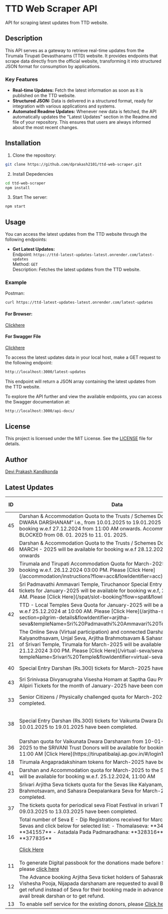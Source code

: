 # TTD Web Scraper API

API for scraping latest updates from TTD website.

## Description

This API serves as a gateway to retrieve real-time updates from the Tirumala Tirupati Devasthanams (TTD) website. It provides endpoints that scrape data directly from the official website, transforming it into structured JSON format for consumption by applications.

### Key Features

- **Real-time Updates:** Fetch the latest information as soon as it is published on the TTD website.
- **Structured JSON:** Data is delivered in a structured format, ready for integration with various applications and systems.
- **Automated Readme Updates:** Whenever new data is fetched, the API automatically updates the "Latest Updates" section in the Readme.md file of your repository. This ensures that users are always informed about the most recent changes.

## Installation

1. Clone the repository:

```bash
git clone https://github.com/dprakash2101/ttd-web-scraper.git
```

2. Install Depedencies

```bash
cd ttd-web-scraper
npm install
```

3. Start The server:

```bash
npm start
```



## Usage

You can access the latest updates from the TTD website through the following endpoints:

- **Get Latest Updates:**  
  Endpoint: `https://ttd-latest-updates-latest.onrender.com/latest-updates`  
  Method: `GET`  
  Description: Fetches the latest updates from the TTD website.

### Example
Postman:
```bash
curl https://ttd-latest-updates-latest.onrender.com/latest-updates
```
#### For Browser:
 [Clickhere](https://ttd-latest-updates-latest.onrender.com/latest-updates)

 #### For Swagger File
 [Clickhere](https://ttd-latest-updates-latest.onrender.com/api-docs/)


To access the latest updates data in your local host, make a GET request to the following endpoint:

```bash
http://localhost:3000/latest-updates
```
This endpoint will return a JSON array containing the latest updates from the TTD website.

To explore the API further and view the available endpoints, you can access the Swagger documentation at:

```bash
http://localhost:3000/api-docs/
```

## License

This project is licensed under the MIT License. See the [LICENSE](LICENSE) file for details.

## Author

[Devi Prakash Kandikonda](https://github.com/dprakash2101)

## Latest Updates
<table><thead><tr><th>ID</th><th>Data</th><th>CTA</th><th>Is Internal Redirection</th><th>Redirection Link</th></tr></thead><tbody><tr><td>45</td><td>Darshan & Accommodation Quota to the Trusts / Schemes Donors “VAIKUNTA DWARA DARSHANAM” i.e., from 10.01.2025 to 19.01.2025 will be available for booking w.e.f 27.12.2024 from 11:00 AM onwards. Accommodation has been BLOCKED from 08. 01. 2025 to 11. 01. 2025.</td><td>Trusts and Schemes - VKD </td><td>null</td><td>N/A</td></tr><tr><td>46</td><td>Darshan & Accommodation Quota to the Trusts / Schemes Donors for the month of MARCH - 2025 will be available for booking w.e.f 28.12.2024 from 11:30 AM onwards</td><td>Schemes and Trusts</td><td>null</td><td>N/A</td></tr><tr><td>39</td><td>Tirumala and Tirupati Accommodation Quota for March-2025 will be available for booking w.e.f. 26.12.2024 03:00 PM. Please [Click Here](/accommodation/instructions?flow=acc&flowIdentifier=acc)</td><td>Accommodation</td><td>true</td><td>N/A</td></tr><tr><td>44</td><td>Sri Padmavathi Ammavari Temple, Tiruchanoor Special Entry Darshan (Rs. 200/-) tickets for January-2025 will be available for booking w.e.f, 26.12.2024, 11:00 AM. Please [Click Here](/spat/slot-booking?flow=spat&flowIdentifier=spat)</td><td>SPAT </td><td>true</td><td>N/A</td></tr><tr><td>42</td><td>TTD - Local Temples Seva Quota for January-2025 will be available for booking w.e.f 25.12.2024 at 10:00 AM. Please [Click Here](/arjitha-seva/slot-booking?section=pilgrim-details&flowIdentifier=arjitha-seva&templeName=Sri%20Padmavathi%20Ammavari%20Temple&sevaName=All)</td><td>local temples</td><td>true</td><td>N/A</td></tr><tr><td>21</td><td>The Online Seva (Virtual participation) and connected Darshan quota for Kalyanothsavam, Unjal Seva, Arjitha Brahmotsavam & Sahasra Deepalankara Sevas of Srivari Temple, Tirumala for March-2025 will be available for booking w.e.f. 21.12.2024 3:00 PM. Please [Click Here](/virtual-seva/seva-instructions?templeName=Srivari%20Temple&flowIdentifier=virtual-seva&flow=virtual-seva)</td><td>Virtual Seva</td><td>true</td><td>N/A</td></tr><tr><td>40</td><td>Special Entry Darshan (Rs.300) tickets for March-2025 have been completed.</td><td>Special Entry Darshan (Rs.300)</td><td>null</td><td>N/A</td></tr><tr><td>43</td><td>Sri Srinivasa Divyanugraha Visesha Homam at Saptha Gau Pradhakshina shala, Alipiri Tickets for the month of January-2025 have been completed.</td><td>homam</td><td>null</td><td>N/A</td></tr><tr><td>33</td><td>Senior Citizens / Physically challenged quota for March-2025 have been completed.</td><td>Senior Citizens / Physically challenged</td><td>null</td><td>N/A</td></tr><tr><td>38</td><td>Special Entry Darshan (Rs.300) tickets for Vaikunta Dwara Darshan from 10.01.2025 to 19.01.2025 have been completed.</td><td>Special Entry Darshan (Rs.300) tickets for Vaikunta Dwara Darshan</td><td>null</td><td>N/A</td></tr><tr><td>36</td><td>Darshan quota for Vaikunata Dwara Darshanam from 10-01-2025 to 19-01-2025 to the SRIVANI Trust Donors will be available for booking w.e.f. 23.12.2024, 11:00 AM
 [Click Here](https://tirupatibalaji.ap.gov.in/#/loginTimer)</td><td>SRIVANI Trust VKD</td><td>null</td><td>N/A</td></tr><tr><td>18</td><td>Tirumala Angapradakshinam tokens for March-2025 have been completed.</td><td>Angapradakshinam</td><td>null</td><td>N/A</td></tr><tr><td>41</td><td>Darshan and Accommodation quota for March-2025 to the SRIVANI Trust Donors will be available for booking w.e.f. 25.12.2024, 11:00
AM</td><td>SRIVANI Trust Donors</td><td>null</td><td>N/A</td></tr><tr><td>23</td><td>Srivari Arjitha Seva tickets quota for the Sevas like Kalyanam, Unjal Seva, Arjitha Brahmotsavam, and Sahasra Deepalankara Seva for March-2025 have been completed.</td><td>Srivari Arjitha Seva</td><td>null</td><td>N/A</td></tr><tr><td>37</td><td>The tickets quota for periodical seva Float Festival in srivari Temple, Tirumala from 09.03.2025 to 13.03.2025 have been completed.</td><td>Float festival</td><td>null</td><td>N/A</td></tr><tr><td>16</td><td>Total number of Seva E - Dip Registrations received for March-2025 Srivari Arjitha Sevas and click below for selected list:
- Thomalaseva: **347123**
- Archana: **341557**
- Astadala Pada Padmaradhana: **328316**
- Suprabhatham: **377835**

[Click Here](https://ttdevasthanams.ap.gov.in/misc/images/v4/2024_12_20_EDIP_SELECTIONS.pdf)</td><td>Seva E-dip</td><td>false</td><td>N/A</td></tr><tr><td>11</td><td>To generate Digital passbook for the donations made before September 2016, please [click here](https://tirupatibalaji.ap.gov.in/#/donorPassbook)</td><td>N/A</td><td>null</td><td>N/A</td></tr><tr><td>12</td><td>The Advance booking Arjitha Seva ticket holders of Sahasrakalasabhishekam, Vishesha Pooja, Nijapada darshanam are requested to avail Break Darshan or to get refund instead of Seva for their booking made in advance. Please [click here](https://arjithaseva.tirupatibalaji.ap.gov.in/#/) to avail break darshan or to get refund.</td><td>N/A</td><td>null</td><td>N/A</td></tr><tr><td>13</td><td>To enable self service for the existing    donors, please [Click here](https://tirupatibalaji.ap.gov.in/#/donorSelfservice) </td><td>donor self service</td><td>null</td><td>N/A</td></tr></tbody></table>
